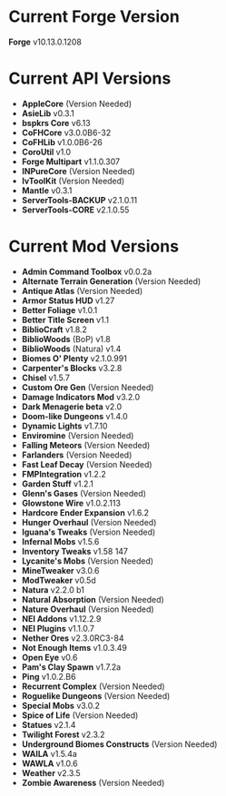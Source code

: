 Current Forge Version
=
**Forge** v10.13.0.1208

Current API Versions
=
- **AppleCore** (Version Needed)
- **AsieLib** v0.3.1
- **bspkrs Core** v6.13
- **CoFHCore** v3.0.0B6-32
- **CoFHLib** v1.0.0B6-26
- **CoroUtil** v1.0
- **Forge Multipart** v1.1.0.307
- **INPureCore** (Version Needed)
- **IvToolKit** (Version Needed)
- **Mantle** v0.3.1
- **ServerTools-BACKUP** v2.1.0.11
- **ServerTools-CORE** v2.1.0.55

Current Mod Versions
=

- **Admin Command Toolbox** v0.0.2a
- **Alternate Terrain Generation** (Version Needed)
- **Antique Atlas** (Version Needed)
- **Armor Status HUD** v1.27
- **Better Foliage** v1.0.1
- **Better Title Screen** v1.1
- **BiblioCraft** v1.8.2
- **BiblioWoods** (BoP) v1.8
- **BiblioWoods** (Natura) v1.4
- **Biomes O' Plenty** v2.1.0.991
- **Carpenter's Blocks** v3.2.8
- **Chisel** v1.5.7
- **Custom Ore Gen** (Version Needed)
- **Damage Indicators Mod** v3.2.0
- **Dark Menagerie beta** v2.0
- **Doom-like Dungeons** v1.4.0
- **Dynamic Lights** v1.7.10
- **Enviromine** (Version Needed)
- **Falling Meteors** (Version Needed)
- **Farlanders** (Version Needed)
- **Fast Leaf Decay** (Version Needed)
- **FMPIntegration** v1.2.2
- **Garden Stuff** v1.2.1
- **Glenn's Gases** (Version Needed)
- **Glowstone Wire** v1.0.2.113
- **Hardcore Ender Expansion** v1.6.2
- **Hunger Overhaul** (Version Needed)
- **Iguana's Tweaks** (Version Needed)
- **Infernal Mobs** v1.5.6
- **Inventory Tweaks** v1.58 147
- **Lycanite's Mobs** (Version Needed)
- **MineTweaker** v3.0.6
- **ModTweaker** v0.5d
- **Natura** v2.2.0 b1
- **Natural Absorption** (Version Needed)
- **Nature Overhaul** (Version Needed)
- **NEI Addons** v1.12.2.9
- **NEI Plugins** v1.1.0.7
- **Nether Ores** v2.3.0RC3-84
- **Not Enough Items** v1.0.3.49
- **Open Eye** v0.6
- **Pam's Clay Spawn** v1.7.2a
- **Ping** v1.0.2.B6
- **Recurrent Complex** (Version Needed)
- **Roguelike Dungeons** (Version Needed)
- **Special Mobs** v3.0.2
- **Spice of Life** (Version Needed)
- **Statues** v2.1.4
- **Twilight Forest** v2.3.2
- **Underground Biomes Constructs** (Version Needed)
- **WAILA** v1.5.4a
- **WAWLA** v1.0.6
- **Weather** v2.3.5
- **Zombie Awareness** (Version Needed)
